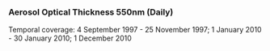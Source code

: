 ### Aerosol Optical Thickness 550nm (Daily)
Temporal coverage: 4 September 1997 - 25 November 1997; 1 January 2010 - 30 January 2010; 1 December 2010
